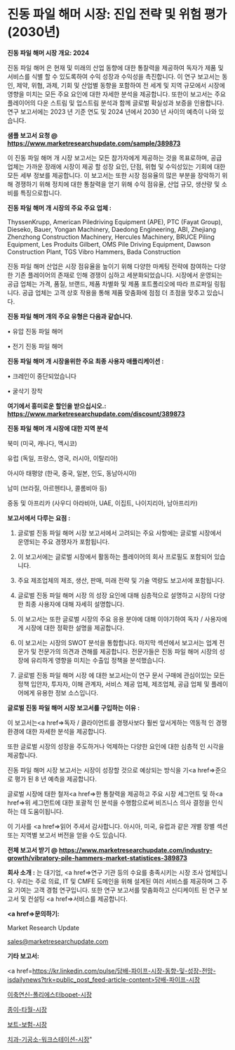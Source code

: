 # 진동 파일 해머 시장: 진입 전략 및 위험 평가(2030년)

<strong>진동 파일 해머 시장 개요: 2024</strong>

진동 파일 해머 은 현재 및 미래의 산업 동향에 대한 통찰력을 제공하여 독자가 제품 및 서비스를 식별 할 수 있도록하여 수익 성장과 수익성을 촉진합니다. 이 연구 보고서는 동인, 제약, 위협, 과제, 기회 및 산업별 동향을 포함하여 전 세계 및 지역 규모에서 시장에 영향을 미치는 모든 주요 요인에 대한 자세한 분석을 제공합니다. 또한이 보고서는 주요 플레이어의 다운 스트림 및 업스트림 분석과 함께 글로벌 확실성과 보증을 인용합니다. 연구 보고서에는 2023 년 기준 연도 및 2024 년에서 2030 년 사이의 예측이 나와 있습니다.



<strong>샘플 보고서 요청 @ <a href=https://www.marketresearchupdate.com/sample/389873>https://www.marketresearchupdate.com/sample/389873</a></strong>

이 진동 파일 해머 개 시장 보고서는 모든 참가자에게 제공하는 것을 목표로하며, 공급 업체는 가까운 장래에 시장이 제공 할 성장 요인, 단점, 위협 및 수익성있는 기회에 대한 모든 세부 정보를 제공합니다. 이 보고서는 또한 시장 점유율의 많은 부분을 장악하기 위해 경쟁하기 위해 정치에 대한 통찰력을 얻기 위해 수익 점유율, 산업 규모, 생산량 및 소비를 특징으로합니다.



<strong>진동 파일 해머 개 시장의 주요 주요 업체 :</strong>

ThyssenKrupp, American Piledriving Equipment (APE), PTC (Fayat Group), Dieseko, Bauer, Yongan Machinery, Daedong Engineering, ABI, Zhejiang Zhenzhong Construction Machinery, Hercules Machinery, BRUCE Piling Equipment, Les Produits Gilbert, OMS Pile Driving Equipment, Dawson Construction Plant, TGS Vibro Hammers, Bada Construction

진동 파일 해머 산업은 시장 점유율을 높이기 위해 다양한 마케팅 전략에 참여하는 다양한 기존 플레이어의 존재로 인해 경쟁이 심하고 세분화되었습니다. 시장에서 운영되는 공급 업체는 가격, 품질, 브랜드, 제품 차별화 및 제품 포트폴리오에 따라 프로파일 링됩니다. 공급 업체는 고객 상호 작용을 통해 제품 맞춤화에 점점 더 초점을 맞추고 있습니다.



<strong>진동 파일 해머 개의 주요 유형은 다음과 같습니다.</strong>

• 유압 진동 파일 해머

• 전기 진동 파일 해머



<strong>진동 파일 해머 개 시장을위한 주요 최종 사용자 애플리케이션 :</strong>

• 크레인이 중단되었습니다

• 굴삭기 장착



<strong>여기에서 흥미로운 할인을 받으십시오.: <a href=https://www.marketresearchupdate.com/discount/389873>https://www.marketresearchupdate.com/discount/389873</a></strong>



<strong>진동 파일 해머 개 시장에 대한 지역 분석</strong>

북미 (미국, 캐나다, 멕시코)

유럽 (독일, 프랑스, 영국, 러시아, 이탈리아)

아시아 태평양 (한국, 중국, 일본, 인도, 동남아시아)

남미 (브라질, 아르헨티나, 콜롬비아 등)

중동 및 아프리카 (사우디 아라비아, UAE, 이집트, 나이지리아, 남아프리카)



<strong>보고서에서 다루는 요점 :</strong>

1. 글로벌 진동 파일 해머 시장 보고서에서 고려되는 주요 사항에는 글로벌 시장에서 운영되는 주요 경쟁자가 포함됩니다.

2. 이 보고서에는 글로벌 시장에서 활동하는 플레이어의 회사 프로필도 포함되어 있습니다.

3. 주요 제조업체의 제조, 생산, 판매, 미래 전략 및 기술 역량도 보고서에 포함됩니다.

4. 글로벌 진동 파일 해머 시장 의 성장 요인에 대해 심층적으로 설명하고 시장의 다양한 최종 사용자에 대해 자세히 설명합니다.

5. 이 보고서는 또한 글로벌 시장의 주요 응용 분야에 대해 이야기하여 독자 / 사용자에게 시장에 대한 정확한 설명을 제공합니다.

6. 이 보고서는 시장의 SWOT 분석을 통합합니다. 마지막 섹션에서 보고서는 업계 전문가 및 전문가의 의견과 견해를 제공합니다. 전문가들은 진동 파일 해머 시장의 성장에 유리하게 영향을 미치는 수출입 정책을 분석했습니다.

7. 글로벌 진동 파일 해머 시장 에 대한 보고서는이 연구 문서 구매에 관심이있는 모든 정책 입안자, 투자자, 이해 관계자, 서비스 제공 업체, 제조업체, 공급 업체 및 플레이어에게 유용한 정보 소스입니다.



<strong>글로벌 진동 파일 해머 시장 보고서를 구입하는 이유 :</strong>

이 보고서는<a href=>독자 / 클</a>라이언트를 경쟁사보다 훨씬 앞서게하는 역동적 인 경쟁 환경에 대한 자세한 분석을 제공합니다.

또한 글로벌 시장의 성장을 주도하거나 억제하는 다양한 요인에 대한 심층적 인 시각을 제공합니다.

진동 파일 해머 시장 보고서는 시장이 성장할 것으로 예상되는 방식을 기<a href=>준으로</a> 평가 된 8 년 예측을 제공합니다.

글로벌 시장에 대한 철저<a href=>한 통찰력</a>을 제공하고 주요 시장 세그먼트 및 하<a href=>위 세그</a>먼트에 대한 포괄적 인 분석을 수행함으로써 비즈니스 의사 결정을 인식하는 데 도움이됩니다.

이 기사를 <a href=>읽어 주</a>셔서 감사합니다. 아시아, 미국, 유럽과 같은 개별 장별 섹션 또는 지역별 보고서 버전을 얻을 수도 있습니다.



<strong>전체 보고서 받기 @ <a href=https://www.marketresearchupdate.com/industry-growth/vibratory-pile-hammers-market-statistices-389873>https://www.marketresearchupdate.com/industry-growth/vibratory-pile-hammers-market-statistices-389873</a></strong>



<strong>회사 소개 :</strong>
는 대기업, <a href=>연구 기</a>관 등의 수요를 충족시키는 시장 조사 업체입니다. 우리는 주로 의료, IT 및 CMFE 도메인을 위해 설계된 여러 서비스를 제공하며 그 주요 기여는 고객 경험 연구입니다. 또한 연구 보고서를 맞춤화하고 신디케이트 된 연구 보고서 및 컨설팅 <a href=>서비</a>스를 제공합니다.



<strong><a href=>문의하기:</a></strong>

Market Research Update

sales@marketresearchupdate.com



<strong>기타 보고서:</strong>

<a href=https://kr.linkedin.com/pulse/담배-파이프-시장-동향-및-성장-전망-isdailynews?trk=public_post_feed-article-content>담배-파이프-시장</a>

<a href=https://www.linkedin.com/pulse/이축연신-폴리에스터bopet-시장-경쟁-분석-및-성장-잠재력-2029-mduvf/>이축연신-폴리에스터bopet-시장</a>

<a href=https://www.linkedin.com/pulse/종이-타월-시장-경쟁-분석-및-성장-잠재력-2029-survey-savvy-insights-360-analysis-q8ejf/>종이-타월-시장</a>

<a href=https://www.linkedin.com/pulse/보트-보험-시장-진입-전략-및-위험-평가2029년-trendsetters-talk-360-analysis-4us3f/>보트-보험-시장</a>

<a href=https://www.linkedin.com/pulse/치과-기공소-워크스테이션-시장-경쟁-분석-및-성장-잠재력-2030-id1rc/>치과-기공소-워크스테이션-시장</a>"
